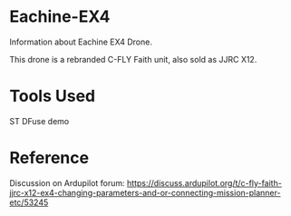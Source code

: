 # Eachine-EX4
Information about Eachine EX4 Drone.

This drone is a rebranded C-FLY Faith unit, also sold as JJRC X12.

# Tools Used 
ST DFuse demo
# Reference
Discussion on Ardupilot forum: https://discuss.ardupilot.org/t/c-fly-faith-jjrc-x12-ex4-changing-parameters-and-or-connecting-mission-planner-etc/53245
